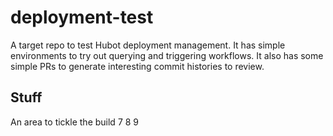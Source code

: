 # deployment-test

A target repo to test Hubot deployment management. It has simple environments to try out querying and triggering workflows. It also has some simple PRs to generate interesting commit histories to review.

## Stuff

An area to tickle the build 7
8
9
